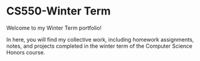 # CS550-Winter Term


Welcome to my Winter Term portfolio!

In here, you will find my collective work, including homework assignments, notes, and projects completed in the winter term of the Computer Science Honors course.

